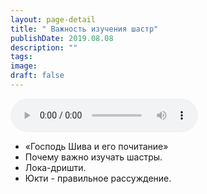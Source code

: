 ```yaml
---
layout: page-detail
title: " Важность изучения шастр"
publishDate: 2019.08.08
description: ""
tags:
image:
draft: false
---
```


<audio title="2019.08.08 -  Важность изучения шастр.mp3" src="/upload/iblock/e50/e5007dbf7063fdea5003b4626bdf87a1.mp3" controls=""></audio>

* «Господь Шива и его почитание»
* Почему важно изучать шастры.
* Лока-дришти.
* Юкти - правильное рассуждение.

  
